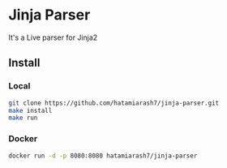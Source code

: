 # Jinja Parser

It's a Live parser for Jinja2

## Install

### Local

```bash
git clone https://github.com/hatamiarash7/jinja-parser.git
make install
make run
```

### Docker

```bash
docker run -d -p 8080:8080 hatamiarash7/jinja-parser
```

